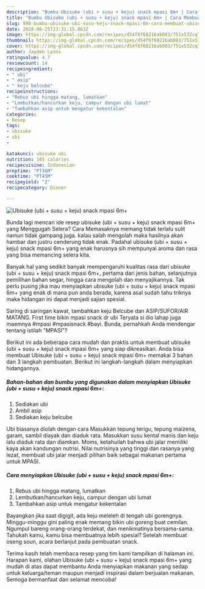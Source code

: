 ```yaml
---
description: "Bumbu Ubisuke (ubi + susu + keju) snack mpasi 6m+ | Cara Membuat Ubisuke (ubi + susu + keju) snack mpasi 6m+ Yang Bisa Manjain Lidah"
title: "Bumbu Ubisuke (ubi + susu + keju) snack mpasi 6m+ | Cara Membuat Ubisuke (ubi + susu + keju) snack mpasi 6m+ Yang Bisa Manjain Lidah"
slug: 990-bumbu-ubisuke-ubi-susu-keju-snack-mpasi-6m-cara-membuat-ubisuke-ubi-susu-keju-snack-mpasi-6m-yang-bisa-manjain-lidah
date: 2020-06-25T23:31:15.863Z
image: https://img-global.cpcdn.com/recipes/d54f6f68216ab083/751x532cq70/ubisuke-ubi-susu-keju-snack-mpasi-6m-foto-resep-utama.jpg
thumbnail: https://img-global.cpcdn.com/recipes/d54f6f68216ab083/751x532cq70/ubisuke-ubi-susu-keju-snack-mpasi-6m-foto-resep-utama.jpg
cover: https://img-global.cpcdn.com/recipes/d54f6f68216ab083/751x532cq70/ubisuke-ubi-susu-keju-snack-mpasi-6m-foto-resep-utama.jpg
author: Jayden Lyons
ratingvalue: 4.7
reviewcount: 14
recipeingredient:
- " ubi"
- " asip"
- " keju belcube"
recipeinstructions:
- "Rebus ubi hingga matang, lumatkan"
- "Lembutkan/hancurkan keju, campur dengan ubi lumat"
- "Tambahkan asip untuk mengatur kekentalan"
categories:
- Resep
tags:
- ubisuke
- ubi
- 

katakunci: ubisuke ubi  
nutrition: 185 calories
recipecuisine: Indonesian
preptime: "PT36M"
cooktime: "PT45M"
recipeyield: "2"
recipecategory: Dinner

---
```



![Ubisuke (ubi + susu + keju) snack mpasi 6m+](https://img-global.cpcdn.com/recipes/d54f6f68216ab083/751x532cq70/ubisuke-ubi-susu-keju-snack-mpasi-6m-foto-resep-utama.jpg)

Bunda lagi mencari ide resep ubisuke (ubi + susu + keju) snack mpasi 6m+ yang Menggugah Selera? Cara Memasaknya memang tidak terlalu sulit namun tidak gampang juga. kalau salah mengolah maka hasilnya akan hambar dan justru cenderung tidak enak. Padahal ubisuke (ubi + susu + keju) snack mpasi 6m+ yang enak harusnya sih mempunyai aroma dan rasa yang bisa memancing selera kita.

Banyak hal yang sedikit banyak mempengaruhi kualitas rasa dari ubisuke (ubi + susu + keju) snack mpasi 6m+, pertama dari jenis bahan, selanjutnya pemilihan bahan segar, hingga cara mengolah dan menyajikannya. Tak perlu pusing jika mau menyiapkan ubisuke (ubi + susu + keju) snack mpasi 6m+ yang enak di mana pun anda berada, karena asal sudah tahu triknya maka hidangan ini dapat menjadi sajian spesial.

Saring di saringan kawat, tambahkan keju Belcube dan ASIP/SUFOR/AIR MATANG. First time bikin mpasi snack dr ubi Teryata si dio lahap juga maemnya #mpasi #mpasisnack #bayi. Bunda, pernahkah Anda mendengar tentang istilah &#34;MPASI&#34;?


Berikut ini ada beberapa cara mudah dan praktis untuk membuat ubisuke (ubi + susu + keju) snack mpasi 6m+ yang siap dikreasikan. Anda bisa membuat Ubisuke (ubi + susu + keju) snack mpasi 6m+ memakai 3 bahan dan 3 langkah pembuatan. Berikut ini langkah-langkah dalam menyiapkan hidangannya.

<!--inarticleads1-->

##### Bahan-bahan dan bumbu yang digunakan dalam menyiapkan Ubisuke (ubi + susu + keju) snack mpasi 6m+:

1. Sediakan  ubi
1. Ambil  asip
1. Sediakan  keju belcube


Ubi biasanya diolah dengan cara Masukkan tepung terigu, tepung maizena, garam, sambil diayak dan diaduk rata. Masukkan susu kental manis dan keju lalu diaduk rata dan diamkan. Moms, ketahuilah bahwa ubi jalar memiliki kaya akan kandungan nutrisi. Nilai nutrisinya yang tinggi dan rasanya yang lezat, membuat ubi jalar menjadi pilihan baik sebagai makanan pertama untuk MPASI. 

<!--inarticleads2-->

##### Cara menyiapkan Ubisuke (ubi + susu + keju) snack mpasi 6m+:

1. Rebus ubi hingga matang, lumatkan
1. Lembutkan/hancurkan keju, campur dengan ubi lumat
1. Tambahkan asip untuk mengatur kekentalan


Bayangkan jika saat digigit, ada keju meleleh di tengah ubi gorengnya. Minggu-minggu gini paling enak memang bikin ubi goreng buat cemilan. Ngumpul bareng orang-orang terdekat, dan menikmatinya bersama-sama. Tahukah kamu, kamu bisa membuatnya lebih spesial? Setelah membuat oseng soun, acara berlanjut pada pembuatan snack. 

Terima kasih telah membaca resep yang tim kami tampilkan di halaman ini. Harapan kami, olahan Ubisuke (ubi + susu + keju) snack mpasi 6m+ yang mudah di atas dapat membantu Anda menyiapkan makanan yang sedap untuk keluarga/teman maupun menjadi inspirasi dalam berjualan makanan. Semoga bermanfaat dan selamat mencoba!
